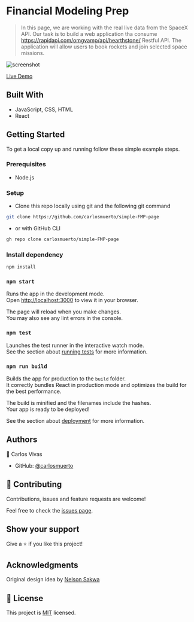 # Financial Modeling Prep

> In this page, we are working with the real live data from the SpaceX API. Our task is to build a web application tha consume https://rapidapi.com/omgvamp/api/hearthstone/ Restful API. The application will allow users to book rockets and join selected space missions.

![screenshot](https://user-images.githubusercontent.com/34493013/194731370-aff2cbd5-21be-4802-a0d0-37159b8432f2.png)

[Live Demo](https://github.com/carlosmuerto/simple-FMP-page)

## Built With

- JavaScript, CSS, HTML
- React

## Getting Started

To get a local copy up and running follow these simple example steps.

### Prerequisites
 - Node.js

### Setup
- Clone this repo locally using git and the following git command
```bash
git clone https://github.com/carlosmuerto/simple-FMP-page
```
- or with GitHub CLI
```bash
gh repo clone carlosmuerto/simple-FMP-page
```

### Install dependency
```bash
npm install
```

### `npm start`

Runs the app in the development mode.\
Open [http://localhost:3000](http://localhost:3000) to view it in your browser.

The page will reload when you make changes.\
You may also see any lint errors in the console.

### `npm test`

Launches the test runner in the interactive watch mode.\
See the section about [running tests](https://facebook.github.io/create-react-app/docs/running-tests) for more information.

### `npm run build`

Builds the app for production to the `build` folder.\
It correctly bundles React in production mode and optimizes the build for the best performance.

The build is minified and the filenames include the hashes.\
Your app is ready to be deployed!

See the section about [deployment](https://facebook.github.io/create-react-app/docs/deployment) for more information.


## Authors

👤 Carlos Vivas

- GitHub: [@carlosmuerto](https://github.com/carlosmuerto)

## 🤝 Contributing

Contributions, issues and feature requests are welcome!

Feel free to check the [issues page](../../issues).

## Show your support

Give a ⭐️ if you like this project!


## Acknowledgments

Original design idea by [Nelson Sakwa](https://www.behance.net/sakwadesignstudio)


## 📝 License

This project is [MIT](LICENSE) licensed.
